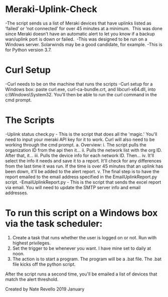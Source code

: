 # Meraki-Uplink-Check
-The script sends us a list of Meraki devices that have uplinks listed as ‘failed’ or ‘not connected’ for over 45 minutes at a minimum.   This was done since Meraki doesn’t have an automatic alert to let you know if a backup wan/uplink port is down or failed.  
-This was designed to be run on a Windows server.  Solarwinds may be a good candidate, for example.
-This is for Python version 3.7.  

# Curl Setup
-Curl needs to be on the machine that runs the scripts
-Curl setup for a Windows box: paste curl.exe, curl-ca-bundle.crt, and libcurl-x64.dll, into c:\Windows\System32.  You'll then be able to run the curl command in the cmd prompt.

# The Scripts
-Uplink status check.py - This is the script that does all the 'magic.'  You'll need to input your meraki API key for it to work.  Curl will also need to be working through the cmd prompt.
	a. Overview:
		i. The script pulls the organization ID from the api then it...
		ii. Pulls the network list with the org ID.  After that, it...
		iii. Pulls the device info for each network ID. Then...
		iv. It'll select the info it needs and save it to a report.  It'll check for any differences from the last time it was run.  If the time is over 45 minutes that an uplink has been down, it'll be added to the alert report.
		v. The final step is to have the report emailed to the email address specified in the EmailUplinkReport.py script.
-EmailUplinkReport.py - This is the script that sends the excel report via email.  You will need to update the SMTP server info and email addresses.

# To run this script on a Windows box via the task scheduler:
1. Create a task that runs whether the user is logged on or not.  Run with highest privileges.
2. Set the trigger to be whenever you want.  I have mine set to daily at noon.
3. The action is to start a program.  The program will be a .bat file. The .bat file kicks off the python script.

After the script runs a second time, you'll be emailed a list of devices that match the alert threshold.   

Created by Nate Revello 2019 January
